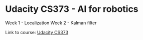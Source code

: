 # Udacity CS373 - AI for robotics 
Week 1 - Localization
Week 2 - Kalman filter

Link to course: [Udacity CS373](https://www.udacity.com/course/intro-to-artificial-intelligence--cs271)